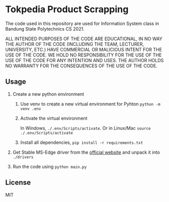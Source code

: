 # Tokpedia Product Scrapping

The code used in this repository are used for Information System class in Bandung State Polytechnics CS 2021.

ALL INTENDED PURPOSES OF THE CODE ARE EDUCATIONAL, IN NO WAY THE AUTHOR OF THE CODE (INCLUDING THE TEAM, LECTURER, UNIVERSITY, ETC.) HAVE COMMERCIAL OR MALICIOUS INTENT FOR THE USE OF THE CODE. WE HOLD NO RESPONSIBILITY FOR THE USE OF THE USE OF THE CODE FOR ANY INTENTION AND USES. THE AUTHOR HOLDS NO WARRANTY FOR THE CONSEQUENCES OF THE USE OF THE CODE.

## Usage

1. Create a new python environment

   1. Use venv to create a new virtual environment for Pyhton `python -m venv .env`
   2. Activate the virtual environment

      In Windows, `./.env/Scripts/activate`.
      Or in Linux/Mac `source ./.env/Scripts/activate`

   3. Install all dependencies, `pip install -r requirements.txt`

2. Get Stable MS-Edge driver from the [official website](https://developer.microsoft.com/en-us/microsoft-edge/tools/webdriver/) and unpack it into `./drivers`
3. Run the code using `python main.py`

## License

MIT
